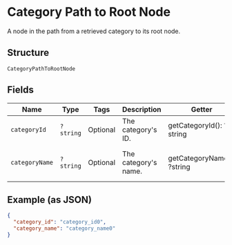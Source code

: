 
# Category Path to Root Node

A node in the path from a retrieved category to its root node.

## Structure

`CategoryPathToRootNode`

## Fields

| Name | Type | Tags | Description | Getter | Setter |
|  --- | --- | --- | --- | --- | --- |
| `categoryId` | `?string` | Optional | The category's ID. | getCategoryId(): ?string | setCategoryId(?string categoryId): void |
| `categoryName` | `?string` | Optional | The category's name. | getCategoryName(): ?string | setCategoryName(?string categoryName): void |

## Example (as JSON)

```json
{
  "category_id": "category_id0",
  "category_name": "category_name0"
}
```

